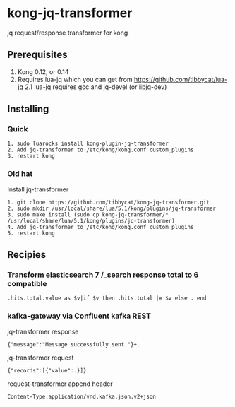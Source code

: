 # kong-jq-transformer
jq request/response transformer for kong
## Prerequisites
1. Kong 0.12, or 0.14
2. Requires lua-jq which you can get from https://github.com/tibbycat/lua-jq
2.1 lua-jq requires gcc and jq-devel (or libjq-dev)
## Installing
### Quick
```
1. sudo luarocks install kong-plugin-jq-transformer
2. Add jq-transformer to /etc/kong/kong.conf custom_plugins
3. restart kong
```
### Old hat
Install jq-transformer
```
1. git clone https://github.com/tibbycat/kong-jq-transformer.git
2. sudo mkdir /usr/local/share/lua/5.1/kong/plugins/jq-transformer
3. sudo make install (sudo cp kong-jq-transformer/* /usr/local/share/lua/5.1/kong/plugins/jq-transformer)
4. Add jq-transformer to /etc/kong/kong.conf custom_plugins
5. restart kong
```
## Recipies
### Transform elasticsearch 7 /_search response total to 6 compatible
```
.hits.total.value as $v|if $v then .hits.total |= $v else . end
```
### kafka-gateway via Confluent kafka REST
jq-transformer response
```
{"message":"Message successfully sent."}+.
```
jq-transformer request
```
{"records":[{"value":.}]}
```
request-transformer append header
```
Content-Type:application/vnd.kafka.json.v2+json
```

